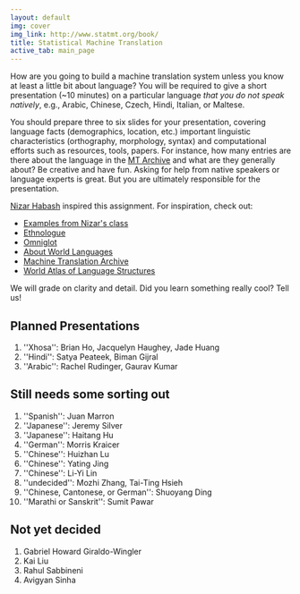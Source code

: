 ```yaml
---
layout: default
img: cover
img_link: http://www.statmt.org/book/
title: Statistical Machine Translation
active_tab: main_page 
---
```


How are you going to build a machine translation system unless you know at
least a little bit about language? You will be required to give 
a short presentation (~10 minutes) on a particular language <i>that you do 
not speak natively</i>, e.g., Arabic, Chinese, Czech, Hindi, Italian, or Maltese.

You should prepare three to six slides for your presentation, covering
language facts (demographics, location, etc.) important linguistic 
characteristics (orthography, morphology, syntax) and computational efforts 
such as resources, tools, papers. For instance,  how many entries are there
about the language in the [MT Archive](http://www.mt-archive.info/) 
and what are they generally about? Be creative and have fun. 
Asking for help from native speakers or language experts is great.
But you are ultimately responsible for the presentation.

[Nizar Habash](http://www.nizarhabash.com/) inspired this assignment.
For inspiration, check out:

* [Examples from Nizar's class](https://sites.google.com/site/comse6998machinetranslation/language-in-10-minutes)
* [Ethnologue](http://www.ethnologue.com/)
* [Omniglot](http://www.omniglot.com/)
* [About World Languages](http://www.aboutworldlanguages.com/)
* [Machine Translation Archive](http://www.mt-archive.info/)
* [World Atlas of Language Structures](http://wals.info/)

We will grade on clarity and detail. Did you learn 
something really cool? Tell us!

Planned Presentations
---------------------

1. ''Xhosa'': Brian Ho, Jacquelyn Haughey, Jade Huang
2. ''Hindi'': Satya Peateek, Biman Gijral
3. ''Arabic'': Rachel Rudinger, Gaurav Kumar

Still needs some sorting out
----------------------------

1. ''Spanish'': Juan Marron
2. ''Japanese'': Jeremy Silver
3. ''Japanese'': Haitang Hu
4. ''German'': Morris Kraicer
5. ''Chinese'': Huizhan Lu
6. ''Chinese'': Yating Jing
7. ''Chinese'': Li-Yi Lin
8. ''undecided'': Mozhi Zhang, Tai-Ting Hsieh
9. ''Chinese, Cantonese, or German'': Shuoyang Ding
10. ''Marathi or Sanskrit'': Sumit Pawar

Not yet decided
---------------

1. Gabriel Howard Giraldo-Wingler
2. Kai Liu
3. Rahul Sabbineni
4. Avigyan Sinha







